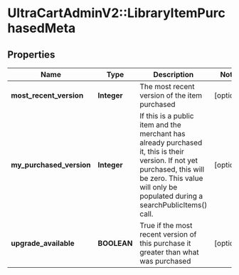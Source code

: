 # UltraCartAdminV2::LibraryItemPurchasedMeta

## Properties
Name | Type | Description | Notes
------------ | ------------- | ------------- | -------------
**most_recent_version** | **Integer** | The most recent version of the item purchased | [optional] 
**my_purchased_version** | **Integer** | If this is a public item and the merchant has already purchased it, this is their version.  If not yet purchased, this will be zero.  This value will only be populated during a searchPublicItems() call. | [optional] 
**upgrade_available** | **BOOLEAN** | True if the most recent version of this purchase it greater than what was purchased | [optional] 


